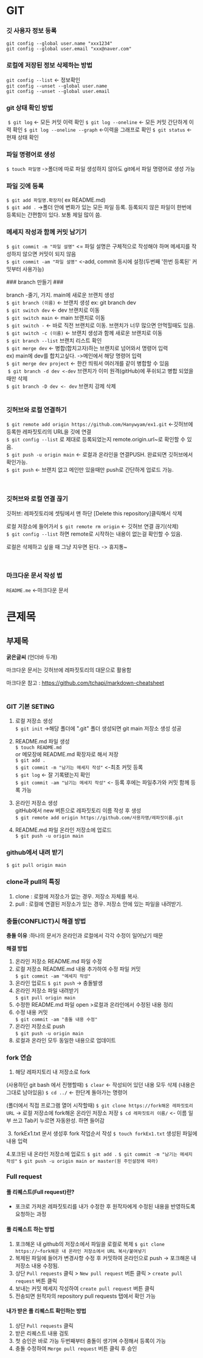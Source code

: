 # GIT #

### 깃 사용자 정보 등록 ###

`git config --global user.name "xxx1234"`<br>
`git config --global user.email "xxx@naver.com"`<br>


### 로컬에 저장된 정보 삭제하는 방법 ###

`git config --list` <- 정보확인<br>
`git config --unset --global user.name`<br>
`git config --unset --global user.email`<br>


### git 상태 확인 방법 ###
​
`$ git log` <- 모든 커밋 이력 확인
`$ git log --oneline` <- 모든 커밋 간단하게 이력 확인
`$ git log --oneline --graph` <-이력을 그래프로 확인
`$ git status` <- 현재 상태 확인


### 파일 명령어로 생성 ###

`$ touch 파일명` ->폴더에 따로 파일 생성하지 않아도 git에서 파일 명령어로 생성 가능<br>


### 파일 깃에 등록 ###

`$ git add 파일명.확장자`( ex README.md)<br>
`$ git add .` ->폴더 안에 변화가 있는 모든 파일 등록. 등록되지 않은 파일이 한번에 등록되는 간편함이 있다. 보통 제일 많이 씀.<br>


### 메세지 작성과 함께 커밋 남기기 ###

`$ git commit -m "파일 설명"` <= 파일 설명은 구체적으로 작성해야 하며 메세지를 작성하지 않으면 커밋이 되지 않음<br>
`$ git commit -am "파일 설명"` <-add, commit 동시에 설정(두번째 '한번 등록된' 커밋부터 사용가능)<br>



​### branch 만들기 ###

branch -줄기, 가지. main에 새로운 브랜치 생성<br>
`$ git branch (이름)` <- 브랜치 생성 ex: git branch dev<br>
`$ git switch dev` <- dev 브랜치로 이동<br>
`$ git switch main` <- main 브랜치로 이동<br>
`$ git switch -` <- 바로 직전 브랜치로 이동. 브랜치가 너무 많으면 안먹힐때도 있음.<br>
`$ git switch -c (이름)` <- 브랜치 생성과 함께 새로운 브랜치로 이동<br>
​
`$ git branch --list` 브랜치 리스트 확인<br>
`$ git merge dev` <- 병합(합치고자)하는 브랜치로 넘어와서 명령어 입력<br>
ex) main에 dev를 합치고싶다. ->메인에서 해당 명령어 입력<br>
`$ git merge dev project` <- 한칸 띄워서 여러개를 같이 병합할 수 있음<br>
​
`$ git branch -d dev <-dev` 브랜치가 이미 원격(gitHub)에 푸쉬되고 병합 되었을때만 삭제<br>
`$ git branch -D dev <- dev` 브랜치 강제 삭제<br>
​

### 깃허브와 로컬 연결하기 ###

`$ git remote add origin https://github.com/Hanywyam/ex1.git` <-깃허브에 등록한 레파짓토리의 URL을 깃에 연결<br>
`$ git config --list` 로 제대로 등록되었는지 remote.origin.url~로 확인할 수 있음.<br>
`$ git push -u origin main`  <- 로컬과 온라인을 연결PUSH. 완료되면 깃허브에서 확인가능.<br>
`$ git push` <- 브랜치 없고 메인만 있을때만 push로 간단하게 업로드 가능.<br>

​

### 깃허브와 로컬 연결 끊기 ###

깃허브: 레파짓토리에 셋팅에서 맨 하단 [Delete this repository]클릭해서 삭제<br>

로컬 저장소에 들어가서
`$ git remote rm origin` <- 깃허브 연결 끊기(삭제)<br>
`$ git config --list` 하면 remote로 시작하는 내용이 없는걸 확인할 수 있음.<br>

​로컬은 삭제하고 싶을 때 그냥 지우면 된다. -> 휴지통~ <br>

​

### 마크다운 문서 작성 법 ###

`README.me` <-마크다운 문서<br>

# 큰제목 #

## 부제목 ##

__굵은글씨__ (언더바 두개)

마크다운 문서는 깃허브에 레파짓토리의 대문으로 활용함<br>

마크다운 참고 : https://github.com/tchapi/markdown-cheatsheet <br>
​



### GIT 기본 SETING ###

1. 로컬 저장소 생성<br>
`$ git init` ->해당 폴더에 ".git" 폴더 생성되면 git main 저장소 생성 성공<br>

2. README.md 파일 생성<br>
`$ touch README.md`<br>
or 메모장에 README.md 확장자로 해서 저장<br>
`$ git add .`<br>
`$ git commit -m "남기는 메세지 작성"` <-최초 커밋 등록<br>
`$ git log` <- 잘 기록됐는지 확인<br>
`$ git commit -am "남기는 메세지 작성"` <- 등록 후에는 파일추가와 커밋 함께 등록 가능<br>

3. 온라인 저장소 생성<br>
gitHub에서 new 버튼으로 레파짓토리 이름 작성 후 생성<br>
`$ git remote add origin https://github.com/사용자명/레파짓이름.git`<br>

4. README.md 파일 온라인 저장소에 업로드<br>
`$ git push -u origin main`<br>

### github에서 내려 받기 ###
`$ git pull origin main`

### clone과 pull의 특징 ###

1. clone : 로컬에 저장소가 없는 경우. 저장소 자체를 복사.
2. pull : 로컬에 연결된 저장소가 있는 경우. 저장소 안에 있는 파일을 내려받기.

### 충돌(CONFLICT)시 해결 방법 ###
__충돌 이유__
:하나의 문서가 온라인과 로컬에서 각각 수정이 일어났기 때문<br>

__해결 방법__
1. 온라인 저장소 README.md 파일 수정<br>
2. 로컬 저장소 README.md 내용 추가하여 수정 파일 커밋<br>
`$ git commit -am "메세지 작성"`<br>
3. 온라인 업로드 `$ git push` -> 충돌발생<br>
4. 온라인 저장소 파일 내려받기<br>
`$ git pull origin main`<br>
5. 수정한 README.md 파일 open >로컬과 온라인에서 수정된 내용 정리<br>
6. 수정 내용 커밋<br>
`$ git commit -am "충돌 내용 수정"`<br>
7. 온라인 저장소로 push<br>
`$ git push -u origin main`<br>
8. 로컬과 온라인 모두 동일한 내용으로 업데이트<br>

### fork 연습 ###


1. 해당 레파지토리 내 저장소로 fork

(사용하던 git bash 에서 진행할때)
`$ clear` <- 작성되어 있던 내용 모두 삭제 (내용은 그대로 남아있음)
`$ cd ../` <- 한단계 돌아가는 명령어

(폴더에서 직접 프로그램 열어 시작할때)
`$ git clone https://fork해온 레파짓토리 URL` -> 로컬 저장소에 fork해온 온라인 저장소 저장
`$ cd 레파짓토리 이름/` <- 이름 일부 쓰고 Tab키 누르면 자동완성. 하면 들어감

﻿
3. forkEx1.txt 문서 생성후 fork 작업순서 작성
`$ touch forkEx1.txt`
생성된 파일에 내용 입력

4.포크된 내 온라인 저장소에 업로드
`$ git add .`
`$ git commit -m "남기는 메세지 작성"`
`$ git push -u origin main or master(원 주인설정에 따라)`



### Full request ###
#### 풀 리퀘스트(Full request)란? ####
* 포크로 가져온 레파짓토리를 내가 수정한 후 원작자에게 수정된 내용을 반영하도록 요청하는 과정

#### 풀 리퀘스트 하는 방법 ####
1. 포크해온 내 github의 저장소에서 파일을 로컬로 복제
`$ git clone ﻿https://~fork해온 내 온라인 저장소에서 URL 복사/붙여넣기`
2. 복제된 파일에 들어가 변경사항 수정 후 커밋하여 온라인으로 push -> 포크해온 내 저장소 내용 수정됨.
3. 상단 `Pull requests` 클릭 > `New pull request` 버튼 클릭 > `create pull request` 버튼 클릭
4. 보내는 커밋 메세지 작성하여 `create pull request` 버튼 클릭
5. 전송되면 원작자의 repository pull requests 탭에서 확인 가능

#### 내가 받은 풀 리퀘스트 확인하는 방법 ####
1. 상단 `Pull requests` 클릭
2. 받은 리퀘스트 내용 검토
3. 첫 승인은 바로 가능 두번째부터 충돌이 생기며 수정해서 등록이 가능
4. 충돌 수정하여 `Merge pull request` 버튼 클릭 후 승인